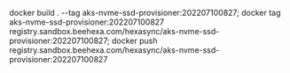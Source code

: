 
docker build . --tag aks-nvme-ssd-provisioner:202207100827; 
docker tag aks-nvme-ssd-provisioner:202207100827 registry.sandbox.beehexa.com/hexasync/aks-nvme-ssd-provisioner:202207100827; 
docker push registry.sandbox.beehexa.com/hexasync/aks-nvme-ssd-provisioner:202207100827